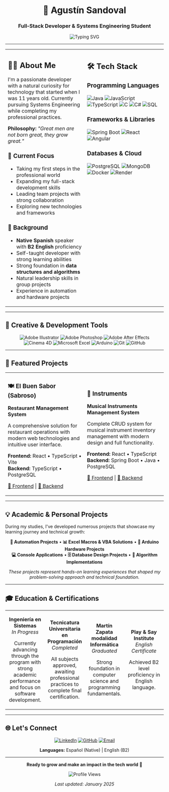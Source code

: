 <div align="center">

# 🚀 Agustín Sandoval
### Full-Stack Developer & Systems Engineering Student

<img src="https://readme-typing-svg.herokuapp.com?font=Fira+Code&weight=500&size=22&pause=1000&color=2F81F7&center=true&vCenter=true&width=600&height=60&lines=Building+the+future+with+code;Always+learning%2C+always+growing;Great+men+grow+great" alt="Typing SVG" />

---

</div>

<table>
<tr>
<td width="50%" valign="top">

## 👨‍💻 About Me

I'm a passionate developer with a natural curiosity for technology that started when I was 11 years old. Currently pursuing Systems Engineering while completing my professional practices.

**Philosophy:** *"Great men are not born great, they grow great."*

### 🎯 Current Focus
- Taking my first steps in the professional world
- Expanding my full-stack development skills
- Leading team projects with strong collaboration
- Exploring new technologies and frameworks

### 🌟 Background
- **Native Spanish** speaker with **B2 English** proficiency
- Self-taught developer with strong learning abilities
- Strong foundation in **data structures and algorithms**
- Natural leadership skills in group projects
- Experience in automation and hardware projects

</td>
<td width="50%" valign="top">

## 🛠️ Tech Stack

### Programming Languages
![Java](https://img.shields.io/badge/Java-ED8B00?style=for-the-badge&logo=openjdk&logoColor=white)
![JavaScript](https://img.shields.io/badge/JavaScript-F7DF1E?style=for-the-badge&logo=javascript&logoColor=black)
![TypeScript](https://img.shields.io/badge/TypeScript-007ACC?style=for-the-badge&logo=typescript&logoColor=white)
![C](https://img.shields.io/badge/C-00599C?style=for-the-badge&logo=c&logoColor=white)
![C#](https://img.shields.io/badge/C%23-239120?style=for-the-badge&logo=c-sharp&logoColor=white)
![SQL](https://img.shields.io/badge/SQL-4479A1?style=for-the-badge&logo=postgresql&logoColor=white)

### Frameworks & Libraries
![Spring Boot](https://img.shields.io/badge/Spring_Boot-6DB33F?style=for-the-badge&logo=spring-boot&logoColor=white)
![React](https://img.shields.io/badge/React-20232A?style=for-the-badge&logo=react&logoColor=61DAFB)
![Angular](https://img.shields.io/badge/Angular-DD0031?style=for-the-badge&logo=angular&logoColor=white)

### Databases & Cloud
![PostgreSQL](https://img.shields.io/badge/PostgreSQL-316192?style=for-the-badge&logo=postgresql&logoColor=white)
![MongoDB](https://img.shields.io/badge/MongoDB-4EA94B?style=for-the-badge&logo=mongodb&logoColor=white)
![Docker](https://img.shields.io/badge/Docker-2496ED?style=for-the-badge&logo=docker&logoColor=white)
![Render](https://img.shields.io/badge/Render-46E3B7?style=for-the-badge&logo=render&logoColor=white)

</td>
</tr>
</table>

---

## 🎨 Creative & Development Tools

<div align="center">

![Adobe Illustrator](https://img.shields.io/badge/Adobe%20Illustrator-FF9A00?style=for-the-badge&logo=adobe%20illustrator&logoColor=white)
![Adobe Photoshop](https://img.shields.io/badge/Adobe%20Photoshop-31A8FF?style=for-the-badge&logo=Adobe%20Photoshop&logoColor=black)
![Adobe After Effects](https://img.shields.io/badge/Adobe%20After%20Effects-9999FF?style=for-the-badge&logo=Adobe%20After%20Effects&logoColor=white)
![Cinema 4D](https://img.shields.io/badge/Cinema%204D-011A6A?style=for-the-badge&logo=cinema4d&logoColor=white)
![Microsoft Excel](https://img.shields.io/badge/Microsoft_Excel-217346?style=for-the-badge&logo=microsoft-excel&logoColor=white)
![Arduino](https://img.shields.io/badge/Arduino-00979D?style=for-the-badge&logo=Arduino&logoColor=white)
![Git](https://img.shields.io/badge/Git-F05032?style=for-the-badge&logo=git&logoColor=white)
![GitHub](https://img.shields.io/badge/GitHub-100000?style=for-the-badge&logo=github&logoColor=white)

</div>

---

## 🚀 Featured Projects

<table>
<tr>
<td width="50%">

### 🍽️ El Buen Sabor (Sabroso)
**Restaurant Management System**

A comprehensive solution for restaurant operations with modern web technologies and intuitive user interface.

**Frontend:** React • TypeScript • Vite  
**Backend:** TypeScript • PostgreSQL

[🔗 Frontend](https://github.com/LeannGimenezz/sabroso-front) | [🔗 Backend](https://github.com/LeannGimenezz/sabroso-back)

</td>
<td width="50%">

### 🎸 Instruments
**Musical Instruments Management System**

Complete CRUD system for musical instrument inventory management with modern design and full functionality.

**Frontend:** React • TypeScript  
**Backend:** Spring Boot • Java • PostgreSQL

[🔗 Frontend](https://github.com/AgusMS7/instrumentos-frontend) | [🔗 Backend](https://github.com/AgusMS7/instrumentos-back-spring)

</td>
</tr>
</table>

---

## 💡 Academic & Personal Projects

During my studies, I've developed numerous projects that showcase my learning journey and technical growth:

<div align="center">

**🔧 Automation Projects** • **📊 Excel Macros & VBA Solutions** • **🤖 Arduino Hardware Projects**  
**💻 Console Applications** • **🗄️ Database Design Projects** • **🎯 Algorithm Implementations**

*These projects represent hands-on learning experiences that shaped my problem-solving approach and technical foundation.*

</div>

---

## 🎓 Education & Certifications

<table>
<tr>
<td width="25%" align="center">

**Ingeniería en Sistemas**  
*In Progress*

Currently advancing through the program with strong academic performance and focus on software development.

</td>
<td width="25%" align="center">

**Tecnicatura Universitaria en Programación**  
*Completed*

All subjects approved, awaiting professional practices to complete final certification.

</td>
<td width="25%" align="center">

**Martín Zapata modalidad Informática**  
*Graduated*

Strong foundation in computer science and programming fundamentals.

</td>
<td width="25%" align="center">

**Play & Say Institute**  
*English Certificate*

Achieved B2 level proficiency in English language.

</td>
</tr>
</table>

---

## 🌐 Let's Connect

<div align="center">

[![LinkedIn](https://img.shields.io/badge/LinkedIn-0077B5?style=for-the-badge&logo=linkedin&logoColor=white)](https://www.linkedin.com/in/agustín-sandoval-1b6b651b4)
[![GitHub](https://img.shields.io/badge/GitHub-100000?style=for-the-badge&logo=github&logoColor=white)](https://github.com/AgusMS7)
[![Email](https://img.shields.io/badge/Email-D14836?style=for-the-badge&logo=gmail&logoColor=white)](mailto:agustin.matias.sandoval@gmail.com)

**Languages:** Español (Native) | English (B2)

</div>

---

<div align="center">

**Ready to grow and make an impact in the tech world** 🚀

<img src="https://komarev.com/ghpvc/?username=AgusMS7&color=2F81F7&style=flat-square" alt="Profile Views" />

*Last updated: January 2025*

</div>
